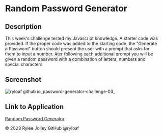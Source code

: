 # Random Password Generator

## Description

This week's challenge tested my Javascript knowledge. A starter code was provided. If the proper code was added to the starting code, the "Generate a Password" button should present the user with a prompt that asks for them to input a number. Ater following each additional prompt you will be given a random password with a combination of letters, numbers and special characters.

## Screenshot

![ryloaf github io_password-generator-challenge-03_](https://github.com/ryloaf/password-generator-challenge-03/assets/151485696/c31c9065-3230-421e-b8c8-19f8bcc9ae92)

## Link to Application

[Random Password Generator](https://ryloaf.github.io/password-generator-challenge-03/)

&copy; 2023 Rylee Jolley GitHub @ryloaf
